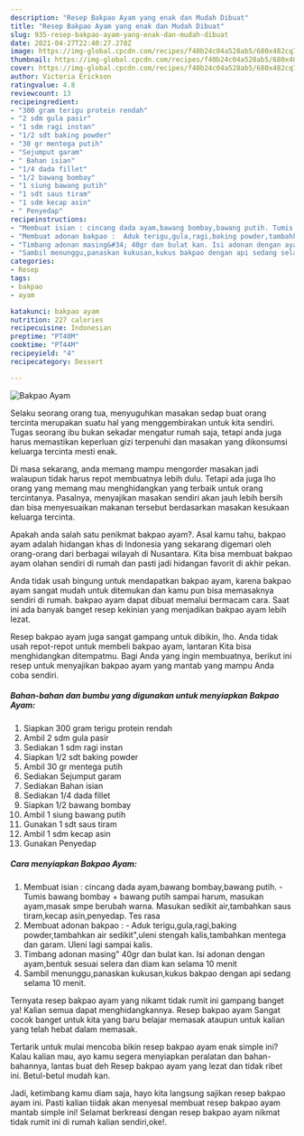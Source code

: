 ```yaml
---
description: "Resep Bakpao Ayam yang enak dan Mudah Dibuat"
title: "Resep Bakpao Ayam yang enak dan Mudah Dibuat"
slug: 935-resep-bakpao-ayam-yang-enak-dan-mudah-dibuat
date: 2021-04-27T22:40:27.278Z
image: https://img-global.cpcdn.com/recipes/f40b24c04a528ab5/680x482cq70/bakpao-ayam-foto-resep-utama.jpg
thumbnail: https://img-global.cpcdn.com/recipes/f40b24c04a528ab5/680x482cq70/bakpao-ayam-foto-resep-utama.jpg
cover: https://img-global.cpcdn.com/recipes/f40b24c04a528ab5/680x482cq70/bakpao-ayam-foto-resep-utama.jpg
author: Victoria Erickson
ratingvalue: 4.8
reviewcount: 13
recipeingredient:
- "300 gram terigu protein rendah"
- "2 sdm gula pasir"
- "1 sdm ragi instan"
- "1/2 sdt baking powder"
- "30 gr mentega putih"
- "Sejumput garam"
- " Bahan isian"
- "1/4 dada fillet"
- "1/2 bawang bombay"
- "1 siung bawang putih"
- "1 sdt saus tiram"
- "1 sdm kecap asin"
- " Penyedap"
recipeinstructions:
- "Membuat isian : cincang dada ayam,bawang bombay,bawang putih. Tumis bawang bombay + bawang putih sampai harum, masukan ayam,masak smpe berubah warna. Masukan sedikit air,tambahkan saus tiram,kecap asin,penyedap. Tes rasa"
- "Membuat adonan bakpao :  Aduk terigu,gula,ragi,baking powder,tambahkan air sedikit&#34;,uleni stengah kalis,tambahkan mentega dan garam. Uleni lagi sampai kalis."
- "Timbang adonan masing&#34; 40gr dan bulat kan. Isi adonan dengan ayam,bentuk sesuai selera dan diam kan selama 10 menit"
- "Sambil menunggu,panaskan kukusan,kukus bakpao dengan api sedang selama 10 menit."
categories:
- Resep
tags:
- bakpao
- ayam

katakunci: bakpao ayam 
nutrition: 227 calories
recipecuisine: Indonesian
preptime: "PT40M"
cooktime: "PT44M"
recipeyield: "4"
recipecategory: Dessert

---
```



![Bakpao Ayam](https://img-global.cpcdn.com/recipes/f40b24c04a528ab5/680x482cq70/bakpao-ayam-foto-resep-utama.jpg)

Selaku seorang orang tua, menyuguhkan masakan sedap buat orang tercinta merupakan suatu hal yang menggembirakan untuk kita sendiri. Tugas seorang ibu bukan sekadar mengatur rumah saja, tetapi anda juga harus memastikan keperluan gizi terpenuhi dan masakan yang dikonsumsi keluarga tercinta mesti enak.

Di masa  sekarang, anda memang mampu mengorder masakan jadi walaupun tidak harus repot membuatnya lebih dulu. Tetapi ada juga lho orang yang memang mau menghidangkan yang terbaik untuk orang tercintanya. Pasalnya, menyajikan masakan sendiri akan jauh lebih bersih dan bisa menyesuaikan makanan tersebut berdasarkan masakan kesukaan keluarga tercinta. 



Apakah anda salah satu penikmat bakpao ayam?. Asal kamu tahu, bakpao ayam adalah hidangan khas di Indonesia yang sekarang digemari oleh orang-orang dari berbagai wilayah di Nusantara. Kita bisa membuat bakpao ayam olahan sendiri di rumah dan pasti jadi hidangan favorit di akhir pekan.

Anda tidak usah bingung untuk mendapatkan bakpao ayam, karena bakpao ayam sangat mudah untuk ditemukan dan kamu pun bisa memasaknya sendiri di rumah. bakpao ayam dapat dibuat memalui bermacam cara. Saat ini ada banyak banget resep kekinian yang menjadikan bakpao ayam lebih lezat.

Resep bakpao ayam juga sangat gampang untuk dibikin, lho. Anda tidak usah repot-repot untuk membeli bakpao ayam, lantaran Kita bisa menghidangkan ditempatmu. Bagi Anda yang ingin membuatnya, berikut ini resep untuk menyajikan bakpao ayam yang mantab yang mampu Anda coba sendiri.

<!--inarticleads1-->

##### Bahan-bahan dan bumbu yang digunakan untuk menyiapkan Bakpao Ayam:

1. Siapkan 300 gram terigu protein rendah
1. Ambil 2 sdm gula pasir
1. Sediakan 1 sdm ragi instan
1. Siapkan 1/2 sdt baking powder
1. Ambil 30 gr mentega putih
1. Sediakan Sejumput garam
1. Sediakan  Bahan isian
1. Sediakan 1/4 dada fillet
1. Siapkan 1/2 bawang bombay
1. Ambil 1 siung bawang putih
1. Gunakan 1 sdt saus tiram
1. Ambil 1 sdm kecap asin
1. Gunakan  Penyedap




<!--inarticleads2-->

##### Cara menyiapkan Bakpao Ayam:

1. Membuat isian : cincang dada ayam,bawang bombay,bawang putih. - Tumis bawang bombay + bawang putih sampai harum, masukan ayam,masak smpe berubah warna. Masukan sedikit air,tambahkan saus tiram,kecap asin,penyedap. Tes rasa
1. Membuat adonan bakpao :  - Aduk terigu,gula,ragi,baking powder,tambahkan air sedikit&#34;,uleni stengah kalis,tambahkan mentega dan garam. Uleni lagi sampai kalis.
1. Timbang adonan masing&#34; 40gr dan bulat kan. Isi adonan dengan ayam,bentuk sesuai selera dan diam kan selama 10 menit
1. Sambil menunggu,panaskan kukusan,kukus bakpao dengan api sedang selama 10 menit.




Ternyata resep bakpao ayam yang nikamt tidak rumit ini gampang banget ya! Kalian semua dapat menghidangkannya. Resep bakpao ayam Sangat cocok banget untuk kita yang baru belajar memasak ataupun untuk kalian yang telah hebat dalam memasak.

Tertarik untuk mulai mencoba bikin resep bakpao ayam enak simple ini? Kalau kalian mau, ayo kamu segera menyiapkan peralatan dan bahan-bahannya, lantas buat deh Resep bakpao ayam yang lezat dan tidak ribet ini. Betul-betul mudah kan. 

Jadi, ketimbang kamu diam saja, hayo kita langsung sajikan resep bakpao ayam ini. Pasti kalian tiidak akan menyesal membuat resep bakpao ayam mantab simple ini! Selamat berkreasi dengan resep bakpao ayam nikmat tidak rumit ini di rumah kalian sendiri,oke!.

